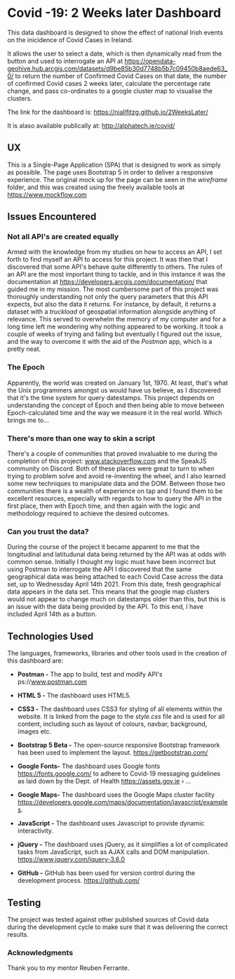 # Covid -19: 2 Weeks later Dashboard

This data dashboard is designed to show the effect of national Irish events on the inicidence of Covid Cases in Ireland. 

It allows the user to select a date, which is then dynamically read from the button and used to interrogate an API at https://opendata-geohive.hub.arcgis.com/datasets/d9be85b30d7748b5b7c09450b8aede63_0/ to return the number of Confirmed Covid Cases on that date, the number of confirmed Covid cases 2 weeks later, calculate the percentage rate change, and pass co-ordinates to a google cluster map to visualise the clusters. 

The link for the dashboard is: 
https://niallfitzg.github.io/2WeeksLater/

It is alaso available publically at:
http://alphatech.ie/covid/

## UX

This is a Single-Page Application (SPA) that is designed to work as simply as possible. The page uses Bootstrap 5 in order to deliver a responsive experience. 
The original mock up for the page can be seen in the *wireframe* folder, and this was created using the freely available tools at https://www.mockflow.com
 
## Issues Encountered

### Not all API's are created equally
Armed with the knowledge from my studies on how to access an API, I set forth to find myself an API to access for this project.
It was then that I discovered that some API's behave quite differently to others. 
The rules of an API are the most important thing to tackle, and in this instance it was the documentation at https://developers.arcgis.com/documentation/ that guided me in my mission.
The most cumbersome part of this project was thoroughly understanding not only the query parameters that this API expects, but also the data it returns.
For instance, by default, it returns a dataset with a *truckload* of geospatial information alongside anything of relevance.
This served to overwhelm the memory of my computer and for a long time left me wondering why nothing appeared to be working.
It took a couple of weeks of trying and failing but eventually I figured out the issue, and the way to overcome it with the aid of the *Postman* app, which is a pretty neat.

### The Epoch
Apparently, the world was created on January 1st, 1970. At least, that's what the Unix programmers amongst us would have us believe, as I discovered that it's the time system for query datestamps.
This project depends on understanding the concept of Epoch and then being able to move between Epoch-calculated time and the way we measure it in the real world. Which brings me to...

### There's more than one way to skin a script
There's a couple of communities that proved invaluable to me during the completion of this project: www.stackoverflow.com and the SpeakJS community on Discord.
Both of these places were great to turn to when trying to problem solve and avoid re-inventing the wheel, and I also learned some new techniques to manipulate data and the DOM.
Between those two communities there is a wealth of experience on tap and I found them to be excellent resources, especially with regards to how to query the API in the first place, then with Epoch time, and then again with the logic and methodology required to achieve the desired outcomes.

### Can you trust the data?
During the course of the project it became apparent to me that the longitudinal and latitudunal data being returned by the API was at odds with common sense.
Initially I thought my logic must have been incorrect but using Postman to interrogate the API I discovered that the same geographical data was being attached to each Covid Case across the data set, up to Wednessday April 14th 2021. From this date, fresh geographical data appears in the data set. This means that the google map clusters would not appear to change much on datestamps older than this, but this is an issue with the data being provided by the API. To this end, I have included April 14th as a button.

## Technologies Used
The languages, frameworks, libraries and other tools used in the creation of this dashboard are:

*	**Postman -** The app to build, test and modify API's ps://www.postman.com

*	**HTML 5 -** The dashboard uses HTML5.

*	**CSS3 -** The dashboard uses CSS3 for styling of all elements within the website. It is linked from the page to the *style.css* file and is used for all content, including such as layout of colours, navbar, background, images etc.

*	**Bootstrap 5 Beta -** The open-source responsive Bootstrap framework has been used to implement the layout. https://getbootstrap.com/

*	**Google Fonts-** The dashboard uses Google fonts https://fonts.google.com/ to adhere to Covid-19 messaging guidelines as laid down by the Dept. of Health https://assets.gov.ie › ...

*   **Google Maps-** The dashboard uses the Google Maps cluster facility https://developers.google.com/maps/documentation/javascript/examples.
 
*   **JavaScript -** The dashboard uses Javascript to provide dynamic interactivity.

*   **jQuery -** The dashboard uses jQuery, as it simplifies a lot of complicated tasks from JavaScript, such as AJAX calls and DOM manipulation. https://www.jquery.com/jquery-3.6.0

*	**GitHub -** GitHub has been used for version control during the development process.  https://github.com/





## Testing

The project was tested against other published sources of Covid data during the development cycle to make sure that it was delivering the correct results. 


### Acknowledgments

Thank you to my mentor Reuben Ferrante.